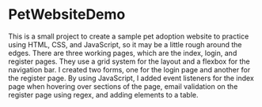 # PetWebsiteDemo
This is a small project to create a sample pet adoption website to practice using HTML, CSS, and JavaScript, so it may be a little rough around the edges. There are three working pages, which are the index, login, and register pages. They use a grid system for the layout and a flexbox for the navigation bar. I created two forms, one for the login page and another for the register page. By using JavaScript, I added event listeners for the index page when hovering over sections of the page, email validation on the register page using regex, and adding elements to a table.
